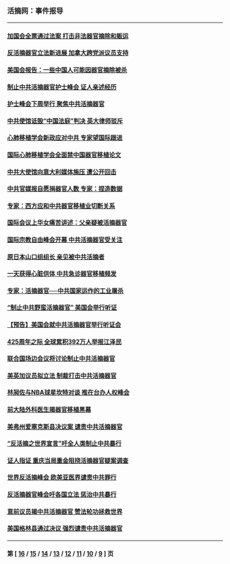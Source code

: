 ### 活摘网：事件报导
---
#### [加国会全票通过法案 打击非法器官摘除和贩运](../../pages/nf5877/n13884924.md?01040430) 
#### [反活摘器官立法新进展 加拿大跨党派议员支持](../../pages/nf5877/n13876061.md?01040430) 
#### [美国会报告：一些中国人可能因器官摘除被杀](../../pages/nf5877/n13867964.md?01040430) 
#### [制止中共活摘器官护士峰会 证人亲述经历](../../pages/nf5877/n13859007.md?01040430) 
#### [护士峰会下周举行 聚焦中共活摘器官](../../pages/nf5877/n13855418.md?01040430) 
#### [中共使馆诋毁“中国法庭”判决 英大律师驳斥](../../pages/nf5877/n13833945.md?01040430) 
#### [心肺移植学会新政应对中共 专家望国际跟进](../../pages/nf5877/n13829043.md?01040430) 
#### [国际心肺移植学会全面禁中国器官移植论文](../../pages/nf5877/n13827785.md?01040430) 
#### [中共大使馆向意大利媒体施压 遭公开回击](../../pages/nf5877/n13826038.md?01040430) 
#### [中共官媒报自愿捐器官人数 专家：捏造数据](../../pages/nf5877/n13814130.md?01040430) 
#### [专家：西方应和中共器官移植业切断关系](../../pages/nf5877/n13772828.md?01040430) 
#### [国际会议上华女痛苦讲述：父亲疑被活摘器官](../../pages/nf5877/n13771583.md?01040430) 
#### [国际宗教自由峰会开幕 中共活摘器官受关注](../../pages/nf5877/n13769995.md?01040430) 
#### [原日本山口组组长 亲见被中共活摘者](../../pages/nf5877/n13767360.md?01040430) 
#### [一天获得心脏供体 中共急诊器官移植频发](../../pages/nf5877/n13764689.md?01040430) 
#### [专家：活摘器官──中共国家运作的工业屠杀](../../pages/nf5877/n13761178.md?01040430) 
#### [“制止中共野蛮活摘器官” 美国会举行听证](../../pages/nf5877/n13735831.md?01040430) 
#### [【预告】美国会就中共活摘器官举行听证会](../../pages/nf5877/n13732843.md?01040430) 
#### [425周年之际 全球累积392万人举报江泽民](../../pages/nf5877/n13719232.md?01040430) 
#### [联合国场边会议将讨论制止中共活摘器官](../../pages/nf5877/n13656361.md?01040430) 
#### [美英加议员拟立法 制裁打击中共活摘器官](../../pages/nf5877/n13430251.md?01040430) 
#### [林昶佐与NBA球星坎特对谈 推在台办人权峰会](../../pages/nf5877/n13414467.md?01040430) 
#### [前大陆外科医生揭器官移植黑幕](../../pages/nf5877/n13401416.md?01040430) 
#### [美弗州爱塞克斯县决议案 谴责中共活摘器官](../../pages/nf5877/n13320919.md?01040430) 
#### [“反活摘之世界宣言”吁全人类制止中共暴行](../../pages/nf5877/n13259730.md?01040430) 
#### [证人指证 重庆当局重金阻挠活摘器官疑案调查](../../pages/nf5877/n13259127.md?01040430) 
#### [世界反活摘峰会 欧美亚医界谴责中共罪行](../../pages/nf5877/n13253550.md?01040430) 
#### [反活摘器官峰会吁各国立法 惩治中共暴行](../../pages/nf5877/n13245052.md?01040430) 
#### [意前议员揭中共活摘器官 赞法轮功拯救世界](../../pages/nf5877/n13203445.md?01040430) 
#### [美国格林县通过决议 强烈谴责中共活摘器官](../../pages/nf5877/n13119367.md?01040430) 

---
#### 第 [ [16](./16.md?01040430) / [15](./15.md?01040430) / [14](./14.md?01040430) / [13](./13.md?01040430) / [12](./12.md?01040430) / [11](./11.md?01040430) / [10](./10.md?01040430) / [9](./9.md?01040430) ] 页
